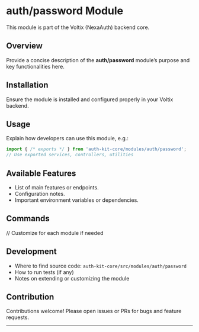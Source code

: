 # auth/password Module

This module is part of the Voltix (NexaAuth) backend core.

## Overview

Provide a concise description of the **auth/password** module’s purpose and key functionalities here.

## Installation

Ensure the module is installed and configured properly in your Voltix backend.

## Usage

Explain how developers can use this module, e.g.:

```ts
import { /* exports */ } from 'auth-kit-core/modules/auth/password';
// Use exported services, controllers, utilities
```

## Available Features

- List of main features or endpoints.
- Configuration notes.
- Important environment variables or dependencies.

## Commands

// Customize for each module if needed

## Development

- Where to find source code: `auth-kit-core/src/modules/auth/password`
- How to run tests (if any)
- Notes on extending or customizing the module

## Contribution

Contributions welcome! Please open issues or PRs for bugs and feature requests.

---
